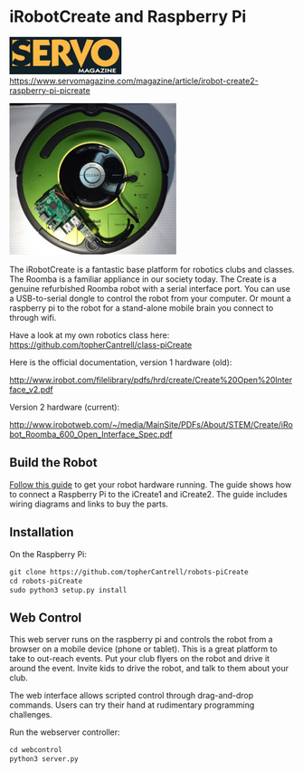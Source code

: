 # iRobotCreate and Raspberry Pi

![](art/servo.jpg) https://www.servomagazine.com/magazine/article/irobot-create2-raspberry-pi-picreate

![](art/small.jpg)

The iRobotCreate is a fantastic base platform for robotics clubs and classes. The Roomba is a familiar appliance in our society today. The 
Create is a genuine refurbished Roomba robot with a serial interface port. You can use a USB-to-serial dongle to control the
robot from your computer. Or mount a raspberry pi to the robot for a stand-alone mobile brain you connect to through wifi.

Have a look at my own robotics class here: https://github.com/topherCantrell/class-piCreate

Here is the official documentation, version 1 hardware (old):

http://www.irobot.com/filelibrary/pdfs/hrd/create/Create%20Open%20Interface_v2.pdf

Version 2 hardware (current):

http://www.irobotweb.com/~/media/MainSite/PDFs/About/STEM/Create/iRobot_Roomba_600_Open_Interface_Spec.pdf

## Build the Robot

[Follow this guide](HARDWARE.md) to get your robot hardware running. The guide shows how to connect a Raspberry Pi to the iCreate1 and iCreate2.
The guide includes wiring diagrams and links to buy the parts.

## Installation

On the Raspberry Pi:
```
git clone https://github.com/topherCantrell/robots-piCreate
cd robots-piCreate
sudo python3 setup.py install
```

## Web Control

This web server runs on the raspberry pi and controls the robot from a browser on a mobile device (phone or tablet). 
This is a great platform to take to out-reach events. Put your club flyers on the robot and drive it around the event. 
Invite kids to drive the robot, and talk to them about your club.

The web interface allows scripted control through drag-and-drop commands. Users can try their hand at rudimentary programming challenges.

Run the webserver controller:
```
cd webcontrol
python3 server.py
```

